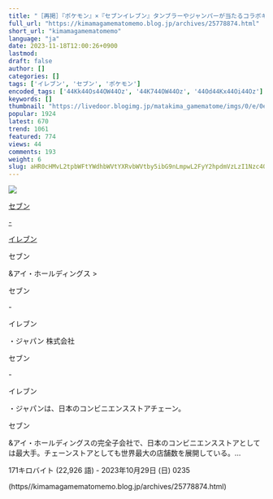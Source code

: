 ```yaml
---
title: "［再掲］『ポケモン』×『セブンイレブン』タンブラーやジャンパーが当たるコラボキャンペーンが11"
full_url: "https://kimamagamematomemo.blog.jp/archives/25778874.html"
short_url: "kimamagamematomemo"
language: "ja"
date: 2023-11-18T12:00:26+0900
lastmod: 
draft: false
author: []
categories: []
tags: ['イレブン', 'セブン', 'ポケモン']
encoded_tags: ['44Kk44Os44OW44Oz', '44K744OW44Oz', '44Od44Kx44Oi44Oz']
keywords: []
thumbnail: "https://livedoor.blogimg.jp/matakima_gamematome/imgs/0/e/0e6b678c.png"
popular: 1924
latest: 670
trend: 1061
featured: 774
views: 44
comments: 193
weight: 6
slug: aHR0cHMvL2tpbWFtYWdhbWVtYXRvbWVtby5ibG9nLmpwL2FyY2hpdmVzLzI1Nzc4ODc0Lmh0bWw=
---
```


![](https://livedoor.blogimg.jp/matakima_gamematome/imgs/0/e/0e6b678c.png)

<div><a title='セブン-イレブン' href='https//ja.wikipedia.org/wiki/%E3%82%BB%E3%83%96%E3%83%B3-%E3%82%A4%E3%83%AC%E3%83%96%E3%83%B3' target='_blank'><p>セブン</p>-<p>イレブン</p></a> <p class='searchresult'><p>セブン</p>&アイ・ホールディングス > <p>セブン</p>-<p>イレブン</p>・ジャパン 株式会社<p>セブン</p>-<p>イレブン</p>・ジャパンは、日本のコンビニエンスストアチェーン。<p>セブン</p>&アイ・ホールディングスの完全子会社で、日本のコンビニエンスストアとしては最大手。チェーンストアとしても世界最大の店舗数を展開している。…</p> <p class='mw-search-result-data'>171キロバイト (22,926 語) - 2023年10月29日 (日) 0235</p></div>

(https//kimamagamematomemo.blog.jp/archives/25778874.html)
